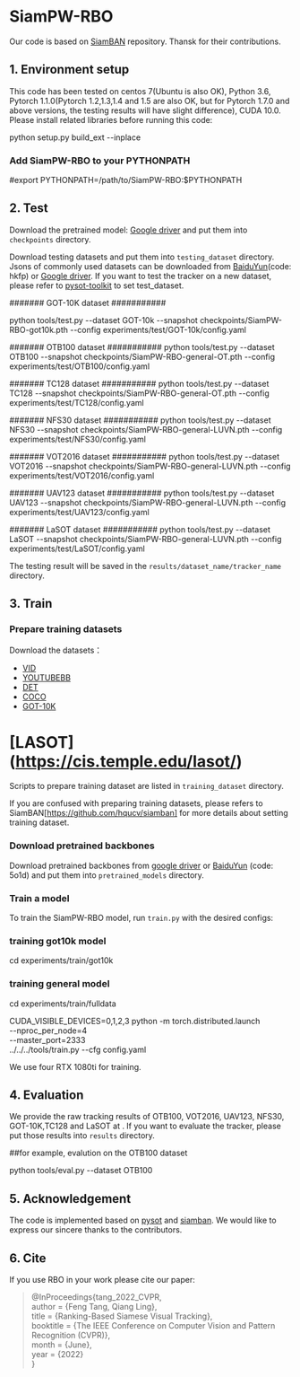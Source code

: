 # SiamPW-RBO
Our code is based on [SiamBAN](https://github.com/hqucv/siamban) repository. Thansk for their contributions.

## 1. Environment setup
This code has been tested on centos 7(Ubuntu is also OK), Python 3.6, Pytorch 1.1.0(Pytorch 1.2,1.3,1.4 and 1.5 are also OK, but for Pytorch 1.7.0 and above versions, the testing results will have slight difference), CUDA 10.0. Please install related libraries before running this code:

python setup.py build_ext --inplace

### Add SiamPW-RBO to your PYTHONPATH
#export PYTHONPATH=/path/to/SiamPW-RBO:$PYTHONPATH

## 2. Test
Download the pretrained model: [Google driver](https://drive.google.com/drive/folders/1VbcFz33dsJwp8SZlZUEb6tTUjDIDWFrk)  and put them into `checkpoints` directory.

Download testing datasets and put them into `testing_dataset` directory. Jsons of commonly used datasets can be downloaded from [BaiduYun](https://pan.baidu.com/s/1AWMBvdFs9qg58wEdoZ5pUA)(code: hkfp) or [Google driver](https://drive.google.com/drive/folders/1BP7NDhMUQvrgdJSQ8MieVzLRG-mbYkTU). If you want to test the tracker on a new dataset, please refer to [pysot-toolkit](https://github.com/StrangerZhang/pysot-toolkit) to set test_dataset.


####### GOT-10K dataset ###########

python tools/test.py  --dataset GOT-10k  --snapshot checkpoints/SiamPW-RBO-got10k.pth --config experiments/test/GOT-10k/config.yaml

####### OTB100 dataset ###########
python tools/test.py   --dataset OTB100  --snapshot checkpoints/SiamPW-RBO-general-OT.pth  --config experiments/test/OTB100/config.yaml

####### TC128 dataset ###########
python tools/test.py   --dataset TC128  --snapshot checkpoints/SiamPW-RBO-general-OT.pth  --config experiments/test/TC128/config.yaml

####### NFS30 dataset ###########
python tools/test.py   --dataset NFS30 --snapshot checkpoints/SiamPW-RBO-general-LUVN.pth  --config experiments/test/NFS30/config.yaml

####### VOT2016 dataset ###########
python tools/test.py   --dataset VOT2016 --snapshot checkpoints/SiamPW-RBO-general-LUVN.pth  --config experiments/test/VOT2016/config.yaml

####### UAV123 dataset ###########
python tools/test.py   --dataset UAV123 --snapshot checkpoints/SiamPW-RBO-general-LUVN.pth  --config experiments/test/UAV123/config.yaml

####### LaSOT dataset ###########
python tools/test.py   --dataset LaSOT --snapshot checkpoints/SiamPW-RBO-general-LUVN.pth  --config experiments/test/LaSOT/config.yaml

The testing result will be saved in the `results/dataset_name/tracker_name` directory.

## 3. Train
### Prepare training datasets

Download the datasets：
* [VID](http://image-net.org/challenges/LSVRC/2017/)
* [YOUTUBEBB](https://research.google.com/youtube-bb/)
* [DET](http://image-net.org/challenges/LSVRC/2017/)
* [COCO](http://cocodataset.org)
* [GOT-10K](http://got-10k.aitestunion.com/downloads)
# [LASOT] (https://cis.temple.edu/lasot/)

Scripts to prepare training dataset are listed in `training_dataset` directory.

 If you are confused with preparing training datasets, please refers to SiamBAN[https://github.com/hqucv/siamban] for more details about setting training dataset.


### Download pretrained backbones
Download pretrained backbones from [google driver](https://drive.google.com/drive/folders/1DuXVWVYIeynAcvt9uxtkuleV6bs6e3T9) or [BaiduYun](https://pan.baidu.com/s/1pYe73PjkQx4Ph9cd3ePfCQ) (code: 5o1d) and put them into `pretrained_models` directory.

### Train a model
To train the SiamPW-RBO model, run `train.py` with the desired configs:

### training got10k model
cd experiments/train/got10k 
### training general model
cd experiments/train/fulldata  

CUDA_VISIBLE_DEVICES=0,1,2,3
python -m torch.distributed.launch \
    --nproc_per_node=4 \
    --master_port=2333 \
    ../../../tools/train.py --cfg config.yaml



We use four RTX 1080ti for training.

## 4. Evaluation
We provide the raw tracking results of OTB100, VOT2016, UAV123, NFS30, GOT-10K,TC128 and LaSOT at . If you want to evaluate the tracker, please put those results into  `results` directory.

##for example, evalution on the OTB100 dataset

python tools/eval.py --dataset OTB100            


## 5. Acknowledgement
The code is implemented based on [pysot](https://github.com/STVIR/pysot) and [siamban](https://github.com/hqucv/siamban). We would like to express our sincere thanks to the contributors.


## 6. Cite
If you use RBO in your work please cite our paper:
> @InProceedings{tang_2022_CVPR,  
   author = {Feng Tang, Qiang Ling},  
   title = {Ranking-Based Siamese Visual Tracking},  
   booktitle = {The IEEE Conference on Computer Vision and Pattern Recognition (CVPR)},  
   month = {June},  
   year = {2022}  
}


